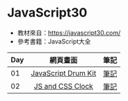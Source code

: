 # JavaScript30

* 教材來自：https://javascript30.com/
* 參考書籍：JavaScript大全


|   Day   |   網頁畫面   |   筆記   |
|:------- |:-----------:| -------:|
|01|[JavaScript Drum Kit](https://alisonwu6.github.io/JavaScript30/01%20-%20JavaScript%20Drum%20Kit/index-START.html)|[筆記](https://github.com/alisonwu6/JavaScript30/tree/master/01%20-%20JavaScript%20Drum%20Kit)|
|02|[JS and CSS Clock](https://alisonwu6.github.io/JavaScript30/02%20-%20JS%20and%20CSS%20Clock/index-START.html)|[筆記](https://github.com/alisonwu6/JavaScript30/tree/master/02%20-%20JS%20and%20CSS%20Clock)|